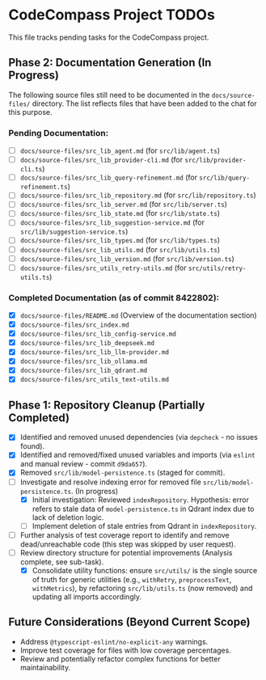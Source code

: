 # CodeCompass Project TODOs

This file tracks pending tasks for the CodeCompass project.

## Phase 2: Documentation Generation (In Progress)

The following source files still need to be documented in the `docs/source-files/` directory. The list reflects files that have been added to the chat for this purpose.

### Pending Documentation:
-   [ ] `docs/source-files/src_lib_agent.md` (for `src/lib/agent.ts`)
-   [ ] `docs/source-files/src_lib_provider-cli.md` (for `src/lib/provider-cli.ts`)
-   [ ] `docs/source-files/src_lib_query-refinement.md` (for `src/lib/query-refinement.ts`)
-   [ ] `docs/source-files/src_lib_repository.md` (for `src/lib/repository.ts`)
-   [ ] `docs/source-files/src_lib_server.md` (for `src/lib/server.ts`)
-   [ ] `docs/source-files/src_lib_state.md` (for `src/lib/state.ts`)
-   [ ] `docs/source-files/src_lib_suggestion-service.md` (for `src/lib/suggestion-service.ts`)
-   [ ] `docs/source-files/src_lib_types.md` (for `src/lib/types.ts`)
-   [ ] `docs/source-files/src_lib_utils.md` (for `src/lib/utils.ts`)
-   [ ] `docs/source-files/src_lib_version.md` (for `src/lib/version.ts`)
-   [ ] `docs/source-files/src_utils_retry-utils.md` (for `src/utils/retry-utils.ts`)

### Completed Documentation (as of commit 8422802):
-   [x] `docs/source-files/README.md` (Overview of the documentation section)
-   [x] `docs/source-files/src_index.md`
-   [x] `docs/source-files/src_lib_config-service.md`
-   [x] `docs/source-files/src_lib_deepseek.md`
-   [x] `docs/source-files/src_lib_llm-provider.md`
-   [x] `docs/source-files/src_lib_ollama.md`
-   [x] `docs/source-files/src_lib_qdrant.md`
-   [x] `docs/source-files/src_utils_text-utils.md`

## Phase 1: Repository Cleanup (Partially Completed)

-   [x] Identified and removed unused dependencies (via `depcheck` - no issues found).
-   [x] Identified and removed/fixed unused variables and imports (via `eslint` and manual review - commit `d9da657`).
-   [x] Removed `src/lib/model-persistence.ts` (staged for commit).
-   [ ] Investigate and resolve indexing error for removed file `src/lib/model-persistence.ts`. (In progress)
    -   [X] Initial investigation: Reviewed `indexRepository`. Hypothesis: error refers to stale data of `model-persistence.ts` in Qdrant index due to lack of deletion logic.
    -   [ ] Implement deletion of stale entries from Qdrant in `indexRepository`.
-   [ ] Further analysis of test coverage report to identify and remove dead/unreachable code (this step was skipped by user request).
-   [ ] Review directory structure for potential improvements (Analysis complete, see sub-task).
    -   [x] Consolidate utility functions: ensure `src/utils/` is the single source of truth for generic utilities (e.g., `withRetry`, `preprocessText`, `withMetrics`), by refactoring `src/lib/utils.ts` (now removed) and updating all imports accordingly.

## Future Considerations (Beyond Current Scope)

-   Address `@typescript-eslint/no-explicit-any` warnings.
-   Improve test coverage for files with low coverage percentages.
-   Review and potentially refactor complex functions for better maintainability.
